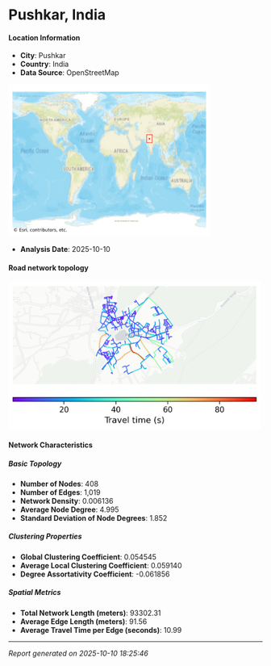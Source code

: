 # Pushkar, India

#### Location Information

- **City**: Pushkar
- **Country**: India
- **Data Source**: OpenStreetMap
<img src="Pushkar_location.png" alt="Pushkar Location Map" width="400" />

- **Analysis Date**: 2025-10-10

#### Road network topology

<img src="Pushkar_network_map.png" alt="Pushkar Road Network Map" width="500"/>

#### Network Characteristics

##### Basic Topology

- **Number of Nodes**: 408
- **Number of Edges**: 1,019
- **Network Density**: 0.006136
- **Average Node Degree**: 4.995
- **Standard Deviation of Node Degrees**: 1.852

##### Clustering Properties

- **Global Clustering Coefficient**: 0.054545
- **Average Local Clustering Coefficient**: 0.059140
- **Degree Assortativity Coefficient**: -0.061856

##### Spatial Metrics

- **Total Network Length (meters)**: 93302.31
- **Average Edge Length (meters)**: 91.56
- **Average Travel Time per Edge (seconds)**: 10.99

---
*Report generated on 2025-10-10 18:25:46*

